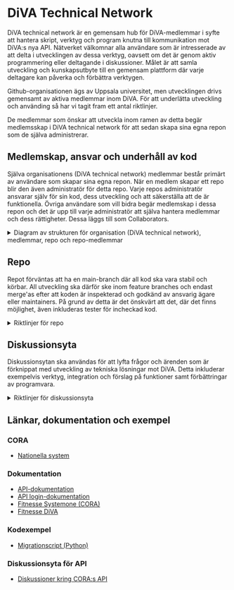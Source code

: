 # DiVA Technical Network

DiVA technical network är en gemensam hub för DiVA-medlemmar i syfte att hantera skript, verktyg och program knutna till kommunikation mot DiVA:s nya API. Nätverket välkomnar alla användare som är intresserade av att delta i utvecklingen av dessa verktyg, oavsett om det är genom aktiv programmering eller deltagande i diskussioner. Målet är att samla utveckling och kunskapsutbyte till en gemensam plattform där varje deltagare kan påverka och förbättra verktygen.

Github-organisationen ägs av Uppsala universitet, men utvecklingen drivs gemensamt av aktiva medlemmar inom DiVA. För att underlätta utveckling och använding så har vi tagit fram ett antal riktlinjer.

De medlemmar som önskar att utveckla inom ramen av detta begär medlemsskap i DiVA technical network för att sedan skapa sina egna repon som de själva administrerar.

## Medlemskap, ansvar och underhåll av kod
Själva organisationens (DiVA technical network) medlemmar består primärt av användare som skapar sina egna repon. När en medlem skapar ett repo blir den även administratör för detta repo. Varje repos administratör ansvarar själv för sin kod, dess utveckling och att säkerställa att de är funktionella. 
Övriga användare som vill bidra begär medlemskap i dessa repon och det är upp till varje administratör att själva hantera medlemmar och dess rättigheter. Dessa läggs till som Collaborators.
<details>
<summary>Diagram av strukturen för organisation (DiVA technical network), medlemmar, repo och repo-medlemmar</summary>

```mermaid
graph TB
    subgraph Organization [**DiVA technical network**]
        subgraph OrgMembers [**Org-medlemmar**]
            Medlem1[Medlem 1]
            Medlem2[Medlem 2]
        end

        subgraph Repo2 [**Repo**]
            Admin2[Admin: Medlem 2]
            subgraph RepoMembers2 [**Repo-medlemmar**]
                repo2Maintain[Collaborator: maintain]
                repo2Write[Collaborator: write]
                repo2Read[Collaborator: read]
            end
        end

        subgraph Repo1 [**Repo**]
            Admin1[Admin: Medlem 1]
            subgraph RepoMembers1 [**Repo-medlemmar**]
                repo1Maintain[Collaborator: maintain]
                repo1Write[Collaborator: write]
                repo1Read[Collaborator: read]
            end
        end
        
        Medlem1 --> Admin1
        Admin1 --> RepoMembers1
        Medlem2 --> Admin2
        Admin2 --> RepoMembers2
    end

    style Organization fill:#444,stroke:#333,stroke-width:2px
    style OrgMembers fill:#888,stroke:#333,stroke-width:1px
    style Repo1 fill:#666,stroke:#333,stroke-width:4px
    style Repo2 fill:#666,stroke:#333,stroke-width:4px
    style RepoMembers1 fill:#888,stroke:#333,stroke-width:1px
    style RepoMembers2 fill:#888,stroke:#333,stroke-width:1px
```

</details>

## Repo
Repot förväntas att ha en main-branch där all kod ska vara stabil och körbar. All utveckling ska därför ske inom feature branches och endast merge'as efter att koden är inspekterad och godkänd av ansvarig ägare eller maintainers. På grund av detta är det önskvärt att det, där det finns möjlighet, även inkluderas tester för incheckad kod.
<details>
<summary>Riktlinjer för repo</summary>

* För att förenkla utveckling och användning förväntas varje verktyg att ha en tillhörande dokumentation eller **README**.
* Viktig information om verktyget ska vara med, så som specifika miljöinställningar, externa beroenden och fungerande exempel på hur verktyget används.
* Kodkvalité och kodstil bör upprättas enligt bestämda regler per verktyg och beroende av språk det utvecklas i (t.ex. pylint + PEP-8).
* För varje verktyg förväntas det även att finnas en tillhörande **CHANGELOG** för att enkelt följa utvecklingen och dess funktioner.
* Det är givetvis även viktigt att känslig data som lösenord, API-nycklar osv inte checkas in i repot. Detta betyder även att det skall finnas en uppdaterad .gitignore för att säkerställa att inga oönskade filer kommer med.

_Vid eventuella konflikter gällande kodkvalité eller design så skall dessa lösas av av repots ägare och/eller maintainers om sådana finns._

</details>

## Diskussionsyta
Diskussionsytan ska användas för att lyfta frågor och ärenden som är förknippat med utveckling av tekniska lösningar mot DiVA. Detta inkluderar exempelvis verktyg, integration och förslag på funktioner samt förbättringar av programvara.
<details>
<summary>Riktlinjer för diskussionsyta</summary>

* Skapa tydliga rubriker och innehåll som beskriver syfte och eventuell bakgrund till diskussionen.
* För att underlätta organisering och moderering ska kategorier och etiketter användas för varje diskussion.
* Moderering sker av ägare eller medlemmar av teamet Maintain.
* För eventuella buggrapporter ska Issues användas, inte diskussionsytan.

</details>

## Länkar, dokumentation och exempel
### CORA
* [Nationella system](https://github.com/lsu-ub-uu)
  
### Dokumentation
* [API-dokumentation](https://cora.epc.ub.uu.se/diva/rest/)
* [API login-dokumentation](https://cora.epc.ub.uu.se/diva/login/)
* [Fitnesse Systemone (CORA)](https://cora.epc.ub.uu.se/systemone/fitnesse/FrontPage)
* [Fitnesse DiVA](https://cora.epc.ub.uu.se/diva/fitnesse/FrontPage)

### Kodexempel
* [Migrationscript (Python)](https://github.com/lsu-ub-uu/cora-datadevelopment)

### Diskussionsyta för API
* [Diskussioner kring CORA:s API](https://github.com/DiVA-Technical-Network/discussions)
